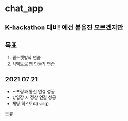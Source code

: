# chat_app
## K-hackathon 대비! 예선 붙을진 모르겠지만

## 목표
1. 웹소켓방식 연습
2. 리액트로 웹 만들기 연습


## 2021 07 21 
* 스프링과 통신 연결 성공 
* 방입장 시 정상 연결 성공
* 채팅 히스토리(~ing)
<p style = "color = red">오류</p>
